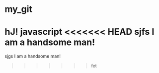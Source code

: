 # my_git
hJ!
javascript
<<<<<<< HEAD
sjfs
I am a handsome man!
=======
sjgs
I am a handsome man!
>>>>>>> fet
